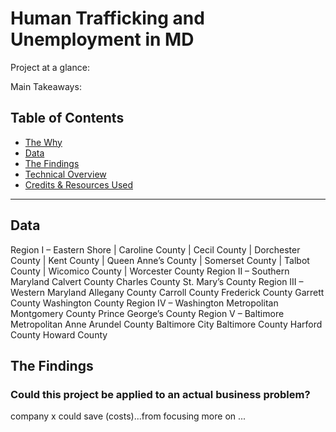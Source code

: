 # Human Trafficking and Unemployment in MD

Project at a glance: 

Main Takeaways: 

## Table of Contents

- [The Why](#data)
- [Data](#data)
- [The Findings](#findings)
- [Technical Overview](#technicaloverview)
- [Credits & Resources Used](#creditsresources)
***

<a id='findings'></a>
## Data

Region I – Eastern Shore | Caroline County | Cecil County | Dorchester County | Kent County | Queen Anne’s County | Somerset County | Talbot County | Wicomico County | Worcester County
Region II – Southern Maryland Calvert County Charles County St. Mary’s County
Region III – Western Maryland Allegany County Carroll County Frederick County Garrett County Washington County
Region IV – Washington Metropolitan Montgomery County Prince George’s County
Region V – Baltimore Metropolitan Anne Arundel County Baltimore City Baltimore County Harford County Howard County


## The Findings
### Could this project be applied to an actual business problem? 
company x could save (costs)...from focusing more on ...
